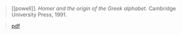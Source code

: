 > [[powell]]. *Homer and the origin of the Greek alphabet*. Cambridge University Press, 1991. 

> [pdf](a/b-powell1991.pdf)